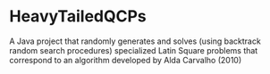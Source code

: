 # HeavyTailedQCPs
A Java project that randomly generates and solves (using backtrack random search procedures) specialized Latin Square problems that correspond to an algorithm developed by Alda Carvalho (2010)
